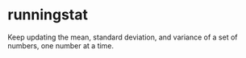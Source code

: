 # runningstat
Keep updating the mean, standard deviation, and variance of a set of numbers, one number at a time.
